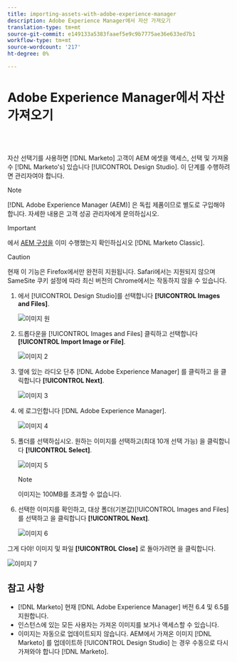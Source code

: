```yaml
---
title: importing-assets-with-adobe-experience-manager
description: Adobe Experience Manager에서 자산 가져오기
translation-type: tm+mt
source-git-commit: e149133a5383faaef5e9c9b7775ae36e633ed7b1
workflow-type: tm+mt
source-wordcount: '217'
ht-degree: 0%

---
```



# Adobe Experience Manager에서 자산 가져오기

<br> 

자산 선택기를 사용하면 [!DNL Marketo] 고객이 AEM 에셋을 액세스, 선택 및 가져올 수 [!DNL Marketo's] 있습니다 [!UICONTROL Design Studio]. 이 단계를 수행하려면 관리자여야 합니다.

>[!NOTE]
>[!DNL Adobe Experience Manager (AEM)] 은 독립 제품이므로 별도로 구입해야 합니다. 자세한 내용은 고객 성공 관리자에게 문의하십시오.

>[!IMPORTANT]
>에서 [AEM 구성을](https://docs.marketo.com/x/FwPLAQ) 이미 수행했는지 확인하십시오 [!DNL Marketo Classic].

>[!CAUTION]
>
>현재 이 기능은 Firefox에서만 완전히 지원됩니다. Safari에서는 지원되지 않으며 SameSite 쿠키 설정에 따라 최신 버전의 Chrome에서는 작동하지 않을 수 있습니다.

1. 에서 [!UICONTROL Design Studio]를 선택합니다 **[!UICONTROL Images and Files]**.

   ![이미지 원](/help/sky/assets/design-studio/importing-assets-with-adobe-experience-manager/importing-assets-with-adobe-experience-manager-1.png)

1. 드롭다운을 [!UICONTROL Images and Files] 클릭하고 선택합니다 **[!UICONTROL Import Image or File]**.

   ![이미지 2](/help/sky/assets/design-studio/importing-assets-with-adobe-experience-manager/importing-assets-with-adobe-experience-manager-2.png)

1. 옆에 있는 라디오 단추 [!DNL Adobe Experience Manager] 를 클릭하고 을 클릭합니다 **[!UICONTROL Next]**.

   ![이미지 3](/help/sky/assets/design-studio/importing-assets-with-adobe-experience-manager/importing-assets-with-adobe-experience-manager-3.png)

1. 에 로그인합니다 [!DNL Adobe Experience Manager].

   ![이미지 4](/help/sky/assets/design-studio/importing-assets-with-adobe-experience-manager/importing-assets-with-adobe-experience-manager-4.png)

1. 폴더를 선택하십시오. 원하는 이미지를 선택하고(최대 10개 선택 가능) 을 클릭합니다 **[!UICONTROL Select]**.

   ![이미지 5](/help/sky/assets/design-studio/importing-assets-with-adobe-experience-manager/importing-assets-with-adobe-experience-manager-5.png)

   >[!NOTE]
   >
   >이미지는 100MB를 초과할 수 없습니다.

1. 선택한 이미지를 확인하고, 대상 폴더(기본값)[!UICONTROL Images and Files] 를 선택하고 을 클릭합니다 **[!UICONTROL Next]**.

   ![이미지 6](/help/sky/assets/design-studio/importing-assets-with-adobe-experience-manager/importing-assets-with-adobe-experience-manager-6.png)

그게 다야! 이미지 및 파일 **[!UICONTROL Close]** 로 돌아가려면 을 클릭합니다.

![이미지 7](/help/sky/assets/design-studio/importing-assets-with-adobe-experience-manager/importing-assets-with-adobe-experience-manager-7.png)

## 참고 사항

* [!DNL Marketo] 현재 [!DNL Adobe Experience Manager] 버전 6.4 및 6.5를 지원합니다.
* 인스턴스에 있는 모든 사용자는 가져온 이미지를 보거나 액세스할 수 있습니다.
* 이미지는 자동으로 업데이트되지 않습니다. AEM에서 가져온 이미지 [!DNL Marketo] 를 업데이트하 [!UICONTROL Design Studio] 는 경우 수동으로 다시 가져와야 합니다 [!DNL Marketo].
